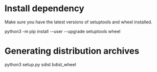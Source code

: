 # Install dependency
Make sure you have the latest versions of setuptools and wheel installed.

python3 -m pip install --user --upgrade setuptools wheel

# Generating distribution archives

python3 setup.py sdist bdist_wheel


